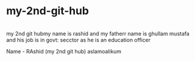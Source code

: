 # my-2nd-git-hub
<br>
my 2nd git hubmy name is rashid and my fatherr name is 
ghullam mustafa and his job is in govt: secctor as he is an education officer



Name - RAshid (my 2nd git hub)
aslamoalikum











